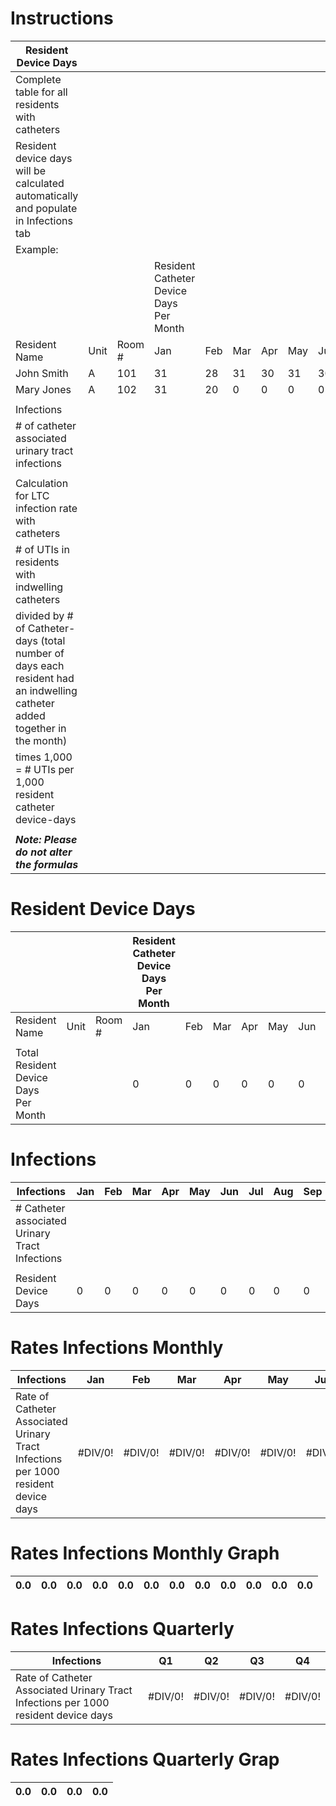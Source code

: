 # Instructions

|Resident Device Days| | | | | | | | | | | | | | |
|---|---|---|---|---|---|---|---|---|---|---|---|---|---|---|
|Complete table for all residents with catheters| | | | | | | | | | | | | | |
|Resident device days will be calculated automatically and populate in Infections tab| | | | | | | | | | | | | | |
|Example:| | | | | | | | | | | | | | |
| | | |Resident Catheter Device Days Per Month| | | | | | | | | | | |
|Resident Name|Unit|Room #|Jan|Feb|Mar|Apr|May|Jun|Jul|Aug|Sep|Oct|Nov|Dec|
|John Smith|A|101|31|28|31|30|31|30|31|31|30|31|30|31|
|Mary Jones|A|102|31|20|0|0|0|0|0|0|30|15|0|0|
| | | | | | | | | | | | | | | |
|Infections| | | | | | | | | | | | | | |
|# of catheter associated urinary tract infections| | | | | | | | | | | | | | |
| | | | | | | | | | | | | | | |
|Calculation for LTC infection rate with catheters| | | | | | | | | | | | | | |
|# of UTIs in residents with indwelling catheters| | | | | | | | | | | | | | |
|divided by # of Catheter-days (total number of days each resident had an indwelling catheter added together in the month)| | | | | | | | | | | | | | |
|times 1,000 = # UTIs per 1,000  resident catheter device-days| | | | | | | | | | | | | | |
| | | | | | | | | | | | | | | |
|***Note: Please do not alter the formulas***| | | | | | | | | | | | | | |


# Resident Device Days

| | | |Resident Catheter Device Days Per Month| | | | | | | | | | | |
|---|---|---|---|---|---|---|---|---|---|---|---|---|---|---|
|Resident Name|Unit|Room #|Jan|Feb|Mar|Apr|May|Jun|Jul|Aug|Sep|Oct|Nov|Dec|
| | | | | | | | | | | | | | | |
|Total Resident Device Days Per Month| | |0|0|0|0|0|0|0|0|0|0|0|0|


# Infections

|Infections|Jan|Feb|Mar|Apr|May|Jun|Jul|Aug|Sep|Oct|Nov|Dec|
|---|---|---|---|---|---|---|---|---|---|---|---|---|
|# Catheter associated Urinary Tract Infections| | | | | | | | | | | | |
| | | | | | | | | | | | | |
|Resident Device Days|0|0|0|0|0|0|0|0|0|0|0|0|


# Rates Infections Monthly

|Infections|Jan|Feb|Mar|Apr|May|Jun|Jul|Aug|Sep|Oct|Nov|Dec|
|---|---|---|---|---|---|---|---|---|---|---|---|---|
|Rate of Catheter Associated Urinary Tract Infections per 1000 resident device days|#DIV/0!|#DIV/0!|#DIV/0!|#DIV/0!|#DIV/0!|#DIV/0!|#DIV/0!|#DIV/0!|#DIV/0!|#DIV/0!|#DIV/0!|#DIV/0!|


# Rates Infections Monthly Graph

|0.0|0.0|0.0|0.0|0.0|0.0|0.0|0.0|0.0|0.0|0.0|0.0|
|---|---|---|---|---|---|---|---|---|---|---|---|


# Rates Infections Quarterly

|Infections|Q1|Q2|Q3|Q4|
|---|---|---|---|---|
|Rate of Catheter Associated Urinary Tract Infections per 1000 resident device days|#DIV/0!|#DIV/0!|#DIV/0!|#DIV/0!|


# Rates Infections Quarterly Grap

|0.0|0.0|0.0|0.0|
|---|---|---|---|
